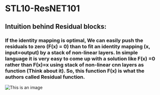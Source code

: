 # STL10-ResNET101

## Intuition behind Residual blocks:
### If the identity mapping is optimal, We can easily push the residuals to zero (F(x) = 0) than to fit an identity mapping (x, input=output) by a stack of non-linear layers. In simple language it is very easy to come up with a solution like F(x) =0 rather than F(x)=x using stack of non-linear cnn layers as function (Think about it). So, this function F(x) is what the authors called Residual function.


![This is an image](https://miro.medium.com/max/856/1*WVs9ywVLLKjSUBZ_mnfFrw.png)
